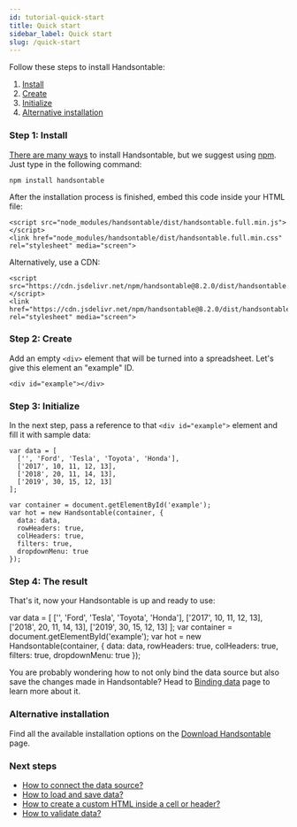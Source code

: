 ```yaml
---
id: tutorial-quick-start
title: Quick start
sidebar_label: Quick start
slug: /quick-start
---
```


Follow these steps to install Handsontable:

1.  [Install](#page-install)
2.  [Create](#page-create)
3.  [Initialize](#page-bind)
4.  [Alternative installation](#page-alternative)

### Step 1: Install

[There are many ways](//handsontable.com/download) to install Handsontable, but we suggest using [npm](https://www.npmjs.com/package/handsontable). Just type in the following command:

    npm install handsontable

After the installation process is finished, embed this code inside your HTML file:

    <script src="node_modules/handsontable/dist/handsontable.full.min.js"></script>
    <link href="node_modules/handsontable/dist/handsontable.full.min.css" rel="stylesheet" media="screen">

Alternatively, use a CDN:

    <script src="https://cdn.jsdelivr.net/npm/handsontable@8.2.0/dist/handsontable.full.min.js"></script>
    <link href="https://cdn.jsdelivr.net/npm/handsontable@8.2.0/dist/handsontable.full.min.css" rel="stylesheet" media="screen">

### Step 2: Create

Add an empty `<div>` element that will be turned into a spreadsheet. Let's give this element an "example" ID.

`<div id="example"></div>`

### Step 3: Initialize

In the next step, pass a reference to that `<div id="example">` element and fill it with sample data:

    var data = [
      ['', 'Ford', 'Tesla', 'Toyota', 'Honda'],
      ['2017', 10, 11, 12, 13],
      ['2018', 20, 11, 14, 13],
      ['2019', 30, 15, 12, 13]
    ];

    var container = document.getElementById('example');
    var hot = new Handsontable(container, {
      data: data,
      rowHeaders: true,
      colHeaders: true,
      filters: true,
      dropdownMenu: true
    });

### Step 4: The result

That's it, now your Handsontable is up and ready to use:

var data = \[ \['', 'Ford', 'Tesla', 'Toyota', 'Honda'\], \['2017', 10, 11, 12, 13\], \['2018', 20, 11, 14, 13\], \['2019', 30, 15, 12, 13\] \]; var container = document.getElementById('example'); var hot = new Handsontable(container, { data: data, rowHeaders: true, colHeaders: true, filters: true, dropdownMenu: true });

You are probably wondering how to not only bind the data source but also save the changes made in Handsontable? Head to [Binding data](https://handsontable.com/docs/8.2.0/tutorial-data-binding.html) page to learn more about it.

### Alternative installation

Find all the available installation options on the [Download Handsontable](//handsontable.com/download) page.

### Next steps

*   [How to connect the data source?](https://handsontable.com/docs/8.2.0/tutorial-data-sources.html)
*   [How to load and save data?](https://handsontable.com/docs/8.2.0/tutorial-load-and-save.html)
*   [How to create a custom HTML inside a cell or header?](https://handsontable.com/docs/8.2.0/demo-custom-renderers.html)
*   [How to validate data?](https://handsontable.com/docs/8.2.0/demo-data-validation.html)
